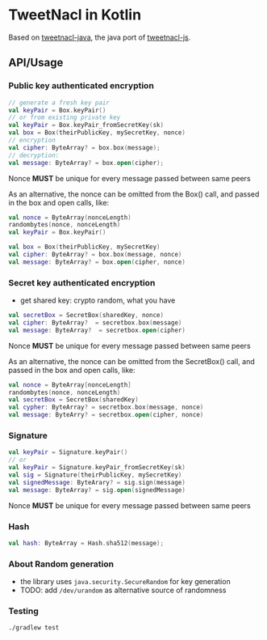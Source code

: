 # TweetNacl in Kotlin

Based on [tweetnacl-java](https://github.com/InstantWebP2P/tweetnacl-java), the java port of [tweetnacl-js](https://github.com/dchest/tweetnacl-js).

## API/Usage

### Public key authenticated encryption

```kotlin
// generate a fresh key pair 
val keyPair = Box.keyPair()
// or from existing private key
val keyPair = Box.keyPair_fromSecretKey(sk)
val box = Box(theirPublicKey, mySecretKey, nonce)
// encryption 
val cipher: ByteArray? = box.box(message);
// decryption: 
val message: ByteArray? = box.open(cipher);
```

Nonce **MUST** be unique for every message passed between same peers

As an alternative, the nonce can be omitted from the Box() call, and passed in the box and open calls, like:

```kotlin
val nonce = ByteArray(nonceLength) 
randombytes(nonce, nonceLength)
val keyPair = Box.keyPair()

val box = Box(theirPublicKey, mySecretKey)
val cipher: ByteArray? = box.box(message, nonce)
val message: ByteArray? = box.open(cipher, nonce)
```

### Secret key authenticated encryption

* get shared key: crypto random, what you have
```kotlin
val secretBox = SecretBox(sharedKey, nonce)
val cipher: ByteArray?  = secretbox.box(message)
val message: ByteArray?  = secretbox.open(cipher)
```

Nonce **MUST** be unique for every message passed between same peers

As an alternative, the nonce can be omitted from the SecretBox() call, and passed in the box and open calls, like:

```kotlin
val nonce = ByteArray[nonceLength]
randombytes(nonce, nonceLength)
val secretBox = SecretBox(sharedKey)
val cypher: ByteArray? = secretbox.box(message, nonce)
val message: ByteArry? = secretbox.open(cipher, nonce)
```

### Signature

```kotlin
val keyPair = Signature.keyPair()
// or 
val keyPair = Signature.keyPair_fromSecretKey(sk)
val sig = Signature(theirPublicKey, mySecretKey)
val signedMessage: ByteArary? = sig.sign(message)
val message: ByteArray? = sig.open(signedMessage)
```

Nonce **MUST** be unique for every message passed between same peers

### Hash

```kotlin
val hash: ByteArray = Hash.sha512(message);
```

### About Random generation 

* the library uses `java.security.SecureRandom` for key generation
* TODO: add `/dev/urandom` as alternative source of randomness


### Testing

```shell
./gradlew test
```
